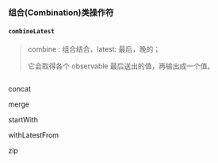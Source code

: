 ### 组合(Combination)类操作符

#### `combineLatest `

> combine : 组合结合，latest: 最后，晚的；
>
> 它会取得各个 observable 最后送出的值，再输出成一个值。

```js

```



concat

merge

 startWith 

withLatestFrom

zip